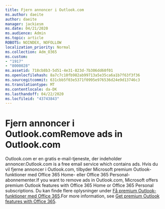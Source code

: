 ```yaml
---
title: Fjern annoncer i Outlook.com
ms.author: daeite
author: daeite
manager: jackiesm
ms.date: 04/21/2020
ms.audience: Admin
ms.topic: article
ROBOTS: NOINDEX, NOFOLLOW
localization_priority: Normal
ms.collection: Adm_O365
ms.custom:
- "1917"
- "8000028"
ms.assetid: 718cb8b3-5d51-4e31-823d-7b306dd60f01
ms.openlocfilehash: 8a7c7c10fb982ab99713a5e35ca6a1b7f63f3f36
ms.sourcegitcommit: 631cbb5f03e5371f0995e976536d24e9d13746c3
ms.translationtype: MT
ms.contentlocale: da-DK
ms.lasthandoff: 04/22/2020
ms.locfileid: "43743843"
---
```

# <a name="remove-ads-in-outlookcom"></a><span data-ttu-id="4a200-102">Fjern annoncer i Outlook.com</span><span class="sxs-lookup"><span data-stu-id="4a200-102">Remove ads in Outlook.com</span></span>

<span data-ttu-id="4a200-103">Outlook.com er en gratis e-mail-tjeneste, der indeholder annoncer.</span><span class="sxs-lookup"><span data-stu-id="4a200-103">Outlook.com is a free email service which contains ads.</span></span> <span data-ttu-id="4a200-104">Hvis du vil fjerne annoncer i Outlook.com, tilbyder Microsoft premium Outlook-funktioner med Office 365 Home- eller Office 365 Personal-abonnementer.</span><span class="sxs-lookup"><span data-stu-id="4a200-104">If you want to remove ads in Outlook.com, Microsoft offers premium Outlook features with Office 365 Home or Office 365 Personal subscriptions.</span></span> <span data-ttu-id="4a200-105">Du kan finde flere oplysninger under [Få premium Outlook-funktioner med Office 365](https://go.microsoft.com/fwlink/?linkid=872181).</span><span class="sxs-lookup"><span data-stu-id="4a200-105">For more information, see [Get premium Outlook features with Office 365](https://go.microsoft.com/fwlink/?linkid=872181).</span></span>